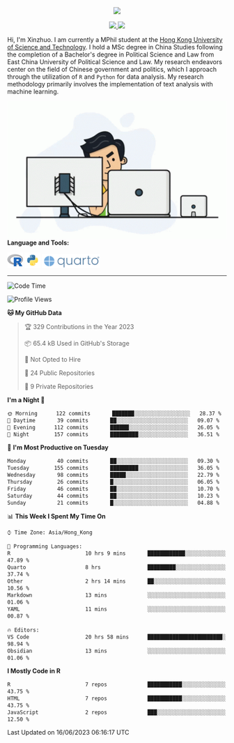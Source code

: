 <div align='center'>
<img src='https://readme-typing-svg.herokuapp.com?font=ubuntu&color=4d3900&center=true&lines=HKUST+Mphil+in+SOSC;Focus+on+China;Code+for+PoliSci'/>
</div>

<p align='center'>
 <a href='https://www.linkedin.com/in/xinzhuo-huang-5161011ba/' target='_blank'>
        <img src='https://img.shields.io/badge/linkedin%20-%230077B5.svg?&style=for-the-badge&logo=linkedin&logoColor=white'/>
    </a>
 <a href='https://twitter.com/HsinchoH' target='_blank'>
        <img src='https://img.shields.io/badge/Twitter-1DA1F2?style=for-the-badge&logo=twitter&logoColor=white'/>
    </a>
    </p>
    
Hi, I'm Xinzhuo. I am currently a MPhil student at the [Hong Kong University of Science and Technology](https://sosc.hkust.edu.hk/node/613). I hold a MSc degree in China Studies following the completion of a Bachelor's degree in Political Science and Law from East China University of Political Science and Law. My research endeavors center on the field of Chinese government and politics, which I approach through the utilization of `R` and `Python` for data analysis. My research methodology primarily involves the implementation of text analysis with machine learning.




<img align='right' src="https://github.com/xinzhuohkust/xinzhuohkust/blob/main/programmer.gif" width="590">



**Language and Tools:**  

<code><img height="36" src="https://raw.githubusercontent.com/github/explore/80688e429a7d4ef2fca1e82350fe8e3517d3494d/topics/r/r.png"></code>
<code><img height="36" src="https://raw.githubusercontent.com/github/explore/80688e429a7d4ef2fca1e82350fe8e3517d3494d/topics/python/python.png"></code>
<code><img height="32" src="https://github.com/quarto-dev/quarto-r/blob/main/man/figures/quarto.png"></code>

---
<!--START_SECTION:waka-->
![Code Time](http://img.shields.io/badge/Code%20Time-615%20hrs%2030%20mins-blue)

![Profile Views](http://img.shields.io/badge/Profile%20Views-6-blue)

**🐱 My GitHub Data** 

> 🏆 329 Contributions in the Year 2023
 > 
> 📦 65.4 kB Used in GitHub's Storage 
 > 
> 🚫 Not Opted to Hire
 > 
> 📜 24 Public Repositories 
 > 
> 🔑 9 Private Repositories  
 > 
**I'm a Night 🦉** 

```text
🌞 Morning      122 commits       ███████░░░░░░░░░░░░░░░░░░   28.37 % 
🌆 Daytime       39 commits       ██░░░░░░░░░░░░░░░░░░░░░░░   09.07 % 
🌃 Evening      112 commits       ██████░░░░░░░░░░░░░░░░░░░   26.05 % 
🌙 Night        157 commits       █████████░░░░░░░░░░░░░░░░   36.51 % 

```
📅 **I'm Most Productive on Tuesday** 

```text
Monday          40 commits       ██░░░░░░░░░░░░░░░░░░░░░░░   09.30 % 
Tuesday        155 commits       █████████░░░░░░░░░░░░░░░░   36.05 % 
Wednesday       98 commits       █████░░░░░░░░░░░░░░░░░░░░   22.79 % 
Thursday        26 commits       █░░░░░░░░░░░░░░░░░░░░░░░░   06.05 % 
Friday          46 commits       ██░░░░░░░░░░░░░░░░░░░░░░░   10.70 % 
Saturday        44 commits       ██░░░░░░░░░░░░░░░░░░░░░░░   10.23 % 
Sunday          21 commits       █░░░░░░░░░░░░░░░░░░░░░░░░   04.88 % 

```


📊 **This Week I Spent My Time On** 

```text
⌚︎ Time Zone: Asia/Hong_Kong

💬 Programming Languages: 
R                        10 hrs 9 mins       ████████████░░░░░░░░░░░░░   47.89 % 
Quarto                   8 hrs               █████████░░░░░░░░░░░░░░░░   37.74 % 
Other                    2 hrs 14 mins       ██░░░░░░░░░░░░░░░░░░░░░░░   10.56 % 
Markdown                 13 mins             ░░░░░░░░░░░░░░░░░░░░░░░░░   01.06 % 
YAML                     11 mins             ░░░░░░░░░░░░░░░░░░░░░░░░░   00.87 % 

🔥 Editors: 
VS Code                  20 hrs 58 mins      ████████████████████████░   98.94 % 
Obsidian                 13 mins             ░░░░░░░░░░░░░░░░░░░░░░░░░   01.06 % 

```

**I Mostly Code in R** 

```text
R                        7 repos             ███████████░░░░░░░░░░░░░░   43.75 % 
HTML                     7 repos             ███████████░░░░░░░░░░░░░░   43.75 % 
JavaScript               2 repos             ███░░░░░░░░░░░░░░░░░░░░░░   12.50 % 

```



 Last Updated on 16/06/2023 06:16:17 UTC
<!--END_SECTION:waka-->
    
    
    
    
    
    
    
    
